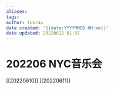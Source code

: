```yaml
---
aliases: 
tags:
author: tusrau
date created: '{{date:YYYYMMDD HH:mm}}'
date updated: 20220612 01:37
---
```


# 202206 NYC音乐会

[[20220610]]
[[20220611]]
